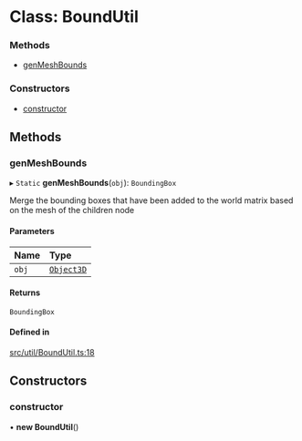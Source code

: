 # Class: BoundUtil

### Methods

- [genMeshBounds](BoundUtil.md#genmeshbounds)

### Constructors

- [constructor](BoundUtil.md#constructor)

## Methods

### genMeshBounds

▸ `Static` **genMeshBounds**(`obj`): `BoundingBox`

Merge the bounding boxes that have been added to the world matrix based on the mesh of the children node

#### Parameters

| Name | Type |
| :------ | :------ |
| `obj` | [`Object3D`](Object3D.md) |

#### Returns

`BoundingBox`

#### Defined in

[src/util/BoundUtil.ts:18](https://github.com/Orillusion/orillusion/blob/main/src/util/BoundUtil.ts#L18)

## Constructors

### constructor

• **new BoundUtil**()

